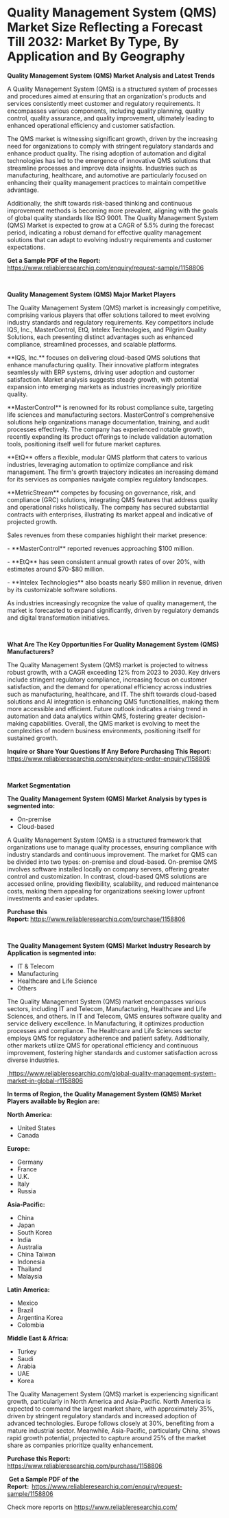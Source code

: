 <p><h1>Quality Management System (QMS) Market Size Reflecting a Forecast Till 2032: Market By Type, By Application and By Geography</h1></p><p><strong>Quality Management System (QMS) Market Analysis and Latest Trends</strong></p>
<p><p>A Quality Management System (QMS) is a structured system of processes and procedures aimed at ensuring that an organization's products and services consistently meet customer and regulatory requirements. It encompasses various components, including quality planning, quality control, quality assurance, and quality improvement, ultimately leading to enhanced operational efficiency and customer satisfaction.</p><p>The QMS market is witnessing significant growth, driven by the increasing need for organizations to comply with stringent regulatory standards and enhance product quality. The rising adoption of automation and digital technologies has led to the emergence of innovative QMS solutions that streamline processes and improve data insights. Industries such as manufacturing, healthcare, and automotive are particularly focused on enhancing their quality management practices to maintain competitive advantage. </p><p>Additionally, the shift towards risk-based thinking and continuous improvement methods is becoming more prevalent, aligning with the goals of global quality standards like ISO 9001. The Quality Management System (QMS) Market is expected to grow at a CAGR of 5.5% during the forecast period, indicating a robust demand for effective quality management solutions that can adapt to evolving industry requirements and customer expectations.</p></p>
<p><strong>Get a Sample PDF of the Report:&nbsp;</strong> <a href="https://www.reliableresearchiq.com/enquiry/request-sample/1158806?utm_campaign=3384&utm_medium=2&utm_source=Github&utm_content=ia&utm_term=11032025&utm_id=quality-management-system-qms">https://www.reliableresearchiq.com/enquiry/request-sample/1158806</a></p>
<p>&nbsp;</p>
<p><strong>Quality Management System (QMS) Major Market Players</strong></p>
<p><p>The Quality Management System (QMS) market is increasingly competitive, comprising various players that offer solutions tailored to meet evolving industry standards and regulatory requirements. Key competitors include IQS, Inc., MasterControl, EtQ, Intelex Technologies, and Pilgrim Quality Solutions, each presenting distinct advantages such as enhanced compliance, streamlined processes, and scalable platforms.</p><p>**IQS, Inc.** focuses on delivering cloud-based QMS solutions that enhance manufacturing quality. Their innovative platform integrates seamlessly with ERP systems, driving user adoption and customer satisfaction. Market analysis suggests steady growth, with potential expansion into emerging markets as industries increasingly prioritize quality.</p><p>**MasterControl** is renowned for its robust compliance suite, targeting life sciences and manufacturing sectors. MasterControl's comprehensive solutions help organizations manage documentation, training, and audit processes effectively. The company has experienced notable growth, recently expanding its product offerings to include validation automation tools, positioning itself well for future market captures.</p><p>**EtQ** offers a flexible, modular QMS platform that caters to various industries, leveraging automation to optimize compliance and risk management. The firm's growth trajectory indicates an increasing demand for its services as companies navigate complex regulatory landscapes.</p><p>**MetricStream** competes by focusing on governance, risk, and compliance (GRC) solutions, integrating QMS features that address quality and operational risks holistically. The company has secured substantial contracts with enterprises, illustrating its market appeal and indicative of projected growth.</p><p>Sales revenues from these companies highlight their market presence: </p><p>- **MasterControl** reported revenues approaching $100 million.</p><p>- **EtQ** has seen consistent annual growth rates of over 20%, with estimates around $70-$80 million.</p><p>- **Intelex Technologies** also boasts nearly $80 million in revenue, driven by its customizable software solutions.</p><p>As industries increasingly recognize the value of quality management, the market is forecasted to expand significantly, driven by regulatory demands and digital transformation initiatives.</p></p>
<p>&nbsp;</p>
<p><strong>What Are The Key Opportunities For Quality Management System (QMS) Manufacturers?</strong></p>
<p><p>The Quality Management System (QMS) market is projected to witness robust growth, with a CAGR exceeding 12% from 2023 to 2030. Key drivers include stringent regulatory compliance, increasing focus on customer satisfaction, and the demand for operational efficiency across industries such as manufacturing, healthcare, and IT. The shift towards cloud-based solutions and AI integration is enhancing QMS functionalities, making them more accessible and efficient. Future outlook indicates a rising trend in automation and data analytics within QMS, fostering greater decision-making capabilities. Overall, the QMS market is evolving to meet the complexities of modern business environments, positioning itself for sustained growth.</p></p>
<p><strong>Inquire or Share Your Questions If Any Before Purchasing This Report:</strong> <a href="https://www.reliableresearchiq.com/enquiry/pre-order-enquiry/1158806?utm_campaign=3384&utm_medium=2&utm_source=Github&utm_content=ia&utm_term=11032025&utm_id=quality-management-system-qms">https://www.reliableresearchiq.com/enquiry/pre-order-enquiry/1158806</a></p>
<p>&nbsp;</p>
<p><strong>Market Segmentation</strong></p>
<p><strong>The Quality Management System (QMS) Market Analysis by types is segmented into:</strong></p>
<p><ul><li>On-premise</li><li>Cloud-based</li></ul></p>
<p><p>A Quality Management System (QMS) is a structured framework that organizations use to manage quality processes, ensuring compliance with industry standards and continuous improvement. The market for QMS can be divided into two types: on-premise and cloud-based. On-premise QMS involves software installed locally on company servers, offering greater control and customization. In contrast, cloud-based QMS solutions are accessed online, providing flexibility, scalability, and reduced maintenance costs, making them appealing for organizations seeking lower upfront investments and easier updates.</p></p>
<p><strong>Purchase this Report:&nbsp;</strong><a href="https://www.reliableresearchiq.com/purchase/1158806?utm_campaign=3384&utm_medium=2&utm_source=Github&utm_content=ia&utm_term=11032025&utm_id=quality-management-system-qms">https://www.reliableresearchiq.com/purchase/1158806</a></p>
<p>&nbsp;</p>
<p><strong>The Quality Management System (QMS) Market Industry Research by Application is segmented into:</strong></p>
<p><ul><li>IT & Telecom</li><li>Manufacturing</li><li>Healthcare and Life Science</li><li>Others</li></ul></p>
<p><p>The Quality Management System (QMS) market encompasses various sectors, including IT and Telecom, Manufacturing, Healthcare and Life Sciences, and others. In IT and Telecom, QMS ensures software quality and service delivery excellence. In Manufacturing, it optimizes production processes and compliance. The Healthcare and Life Sciences sector employs QMS for regulatory adherence and patient safety. Additionally, other markets utilize QMS for operational efficiency and continuous improvement, fostering higher standards and customer satisfaction across diverse industries.</p></p>
<p><a href="https://www.reliableresearchiq.com/global-quality-management-system-market-in-global-r1158806?utm_campaign=3384&utm_medium=2&utm_source=Github&utm_content=ia&utm_term=11032025&utm_id=quality-management-system-qms">&nbsp;https://www.reliableresearchiq.com/global-quality-management-system-market-in-global-r1158806</a></p>
<p><strong>In terms of Region, the Quality Management System (QMS) Market Players available by Region are:</strong></p>
<p>
    <p> <strong> North America: </strong>
        <ul>
            <li>United States</li>
            <li>Canada</li>
        </ul>
        </p> 
    <p> <strong> Europe: </strong>
        <ul>
            <li>Germany</li>
            <li>France</li>
            <li>U.K.</li>
            <li>Italy</li>
            <li>Russia</li>
        </ul>
        </p> 
    <p> <strong> Asia-Pacific: </strong>
        <ul>
            <li>China</li>
            <li>Japan</li>
            <li>South Korea</li>
            <li>India</li>
            <li>Australia</li>
            <li>China Taiwan</li>
            <li>Indonesia</li>
            <li>Thailand</li>
            <li>Malaysia</li>
        </ul>
        </p> 
    <p> <strong> Latin America: </strong>
        <ul>
            <li>Mexico</li>
            <li>Brazil</li>
            <li>Argentina Korea</li>
            <li>Colombia</li>
        </ul>
        </p> 
    <p> <strong> Middle East & Africa: </strong>
        <ul>
            <li>Turkey</li>
            <li>Saudi</li>
            <li>Arabia</li>
            <li>UAE</li>
            <li>Korea</li>
        </ul>
    </p>
    </p>
<p><p>The Quality Management System (QMS) market is experiencing significant growth, particularly in North America and Asia-Pacific. North America is expected to command the largest market share, with approximately 35%, driven by stringent regulatory standards and increased adoption of advanced technologies. Europe follows closely at 30%, benefiting from a mature industrial sector. Meanwhile, Asia-Pacific, particularly China, shows rapid growth potential, projected to capture around 25% of the market share as companies prioritize quality enhancement.</p></p>
<p><strong>Purchase this Report: </strong><a href="https://www.reliableresearchiq.com/purchase/1158806?utm_campaign=3384&utm_medium=2&utm_source=Github&utm_content=ia&utm_term=11032025&utm_id=quality-management-system-qms">https://www.reliableresearchiq.com/purchase/1158806</a></p>
<p>&nbsp;<strong>Get a Sample PDF of the Report:&nbsp;&nbsp;</strong><a href="https://www.reliableresearchiq.com/enquiry/request-sample/1158806?utm_campaign=3384&utm_medium=2&utm_source=Github&utm_content=ia&utm_term=11032025&utm_id=quality-management-system-qms">https://www.reliableresearchiq.com/enquiry/request-sample/1158806</a></p>
<p><strong></strong></p>
<p>Check more reports on <a href="https://www.reliableresearchiq.com/?utm_campaign=3384&utm_medium=2&utm_source=Github&utm_content=ia&utm_term=11032025&utm_id=quality-management-system-qms">https://www.reliableresearchiq.com/</a></p>